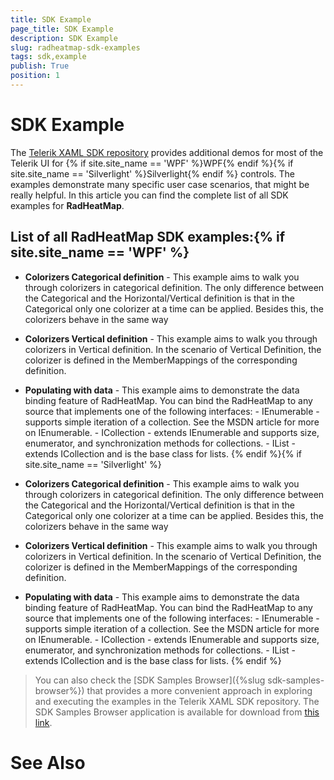 ```yaml
---
title: SDK Example
page_title: SDK Example
description: SDK Example
slug: radheatmap-sdk-examples
tags: sdk,example
publish: True
position: 1
---
```


# SDK Example



The [Telerik XAML SDK repository](https://github.com/telerik/xaml-sdk/tree/master/) provides additional demos for most of the Telerik UI for {% if site.site_name == 'WPF' %}WPF{% endif %}{% if site.site_name == 'Silverlight' %}Silverlight{% endif %} controls. The examples demonstrate many specific user case scenarios, that might be really helpful. In this article you can find the complete list of all SDK examples for __RadHeatMap__.

## List of all RadHeatMap SDK examples:{% if site.site_name == 'WPF' %}

* __Colorizers Categorical definition__ - This example aims to walk you through colorizers in categorical definition. The only difference between the Categorical and the Horizontal/Vertical definition is that in the Categorical only one colorizer at a time can be applied. Besides this, the colorizers behave in the same way

* __Colorizers Vertical definition__ - This example aims to walk you through colorizers in Vertical definition. In the scenario of Vertical Definition, the colorizer is defined in the MemberMappings of the corresponding definition.

* __Populating with data__ - This example aims to demonstrate the data binding feature of RadHeatMap. You can bind the RadHeatMap to any source that implements one of the following interfaces:   - IEnumerable - supports simple iteration of a collection. See the MSDN article for more on IEnumerable.   - ICollection - extends IEnumerable and supports size, enumerator, and synchronization methods for collections.   - IList - extends ICollection and is the base class for lists. {% endif %}{% if site.site_name == 'Silverlight' %}

* __Colorizers Categorical definition__ - This example aims to walk you through colorizers in categorical definition. The only difference between the Categorical and the Horizontal/Vertical definition is that in the Categorical only one colorizer at a time can be applied. Besides this, the colorizers behave in the same way

* __Colorizers Vertical definition__ - This example aims to walk you through colorizers in Vertical definition. In the scenario of Vertical Definition, the colorizer is defined in the MemberMappings of the corresponding definition.

* __Populating with data__ - This example aims to demonstrate the data binding feature of RadHeatMap. You can bind the RadHeatMap to any source that implements one of the following interfaces:   - IEnumerable - supports simple iteration of a collection. See the MSDN article for more on IEnumerable.   - ICollection - extends IEnumerable and supports size, enumerator, and synchronization methods for collections.   - IList - extends ICollection and is the base class for lists. {% endif %}

>You can also check the [SDK Samples Browser]({%slug sdk-samples-browser%}) that provides a more convenient approach in exploring and executing the examples in the Telerik XAML SDK repository. The SDK Samples Browser application is available for download from [this link](http://demos.telerik.com/xaml-sdkbrowser/).

# See Also
